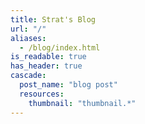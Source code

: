 ```yaml
---
title: Strat's Blog
url: "/"
aliases:
  - /blog/index.html
is_readable: true
has_header: true
cascade:
  post_name: "blog post"
  resources:
    thumbnail: "thumbnail.*"
---
```

